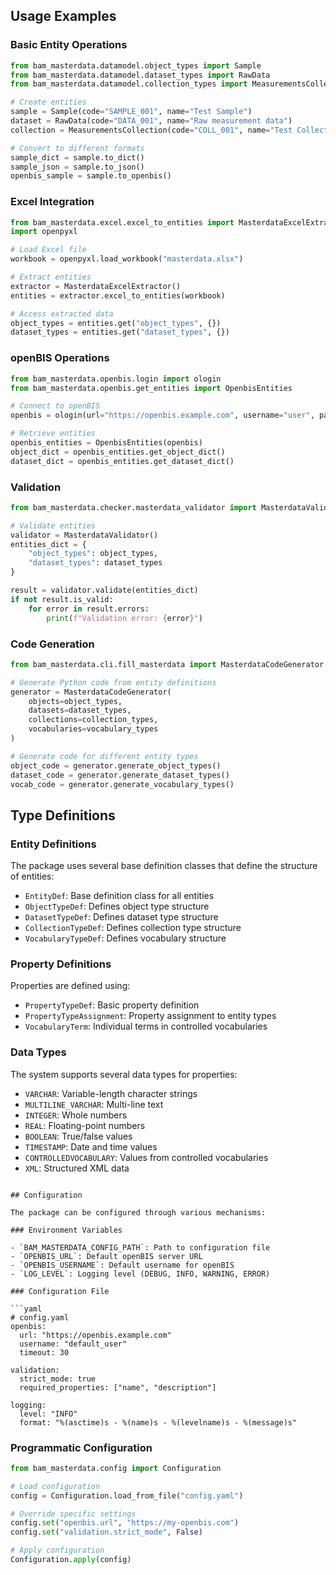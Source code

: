 ## Usage Examples

### Basic Entity Operations

```python
from bam_masterdata.datamodel.object_types import Sample
from bam_masterdata.datamodel.dataset_types import RawData
from bam_masterdata.datamodel.collection_types import MeasurementsCollection

# Create entities
sample = Sample(code="SAMPLE_001", name="Test Sample")
dataset = RawData(code="DATA_001", name="Raw measurement data")
collection = MeasurementsCollection(code="COLL_001", name="Test Collection")

# Convert to different formats
sample_dict = sample.to_dict()
sample_json = sample.to_json()
openbis_sample = sample.to_openbis()
```

### Excel Integration

```python
from bam_masterdata.excel.excel_to_entities import MasterdataExcelExtractor
import openpyxl

# Load Excel file
workbook = openpyxl.load_workbook("masterdata.xlsx")

# Extract entities
extractor = MasterdataExcelExtractor()
entities = extractor.excel_to_entities(workbook)

# Access extracted data
object_types = entities.get("object_types", {})
dataset_types = entities.get("dataset_types", {})
```

### openBIS Operations

```python
from bam_masterdata.openbis.login import ologin
from bam_masterdata.openbis.get_entities import OpenbisEntities

# Connect to openBIS
openbis = ologin(url="https://openbis.example.com", username="user", password="pass")

# Retrieve entities
openbis_entities = OpenbisEntities(openbis)
object_dict = openbis_entities.get_object_dict()
dataset_dict = openbis_entities.get_dataset_dict()
```

### Validation

```python
from bam_masterdata.checker.masterdata_validator import MasterdataValidator

# Validate entities
validator = MasterdataValidator()
entities_dict = {
    "object_types": object_types,
    "dataset_types": dataset_types
}

result = validator.validate(entities_dict)
if not result.is_valid:
    for error in result.errors:
        print(f"Validation error: {error}")
```

### Code Generation

```python
from bam_masterdata.cli.fill_masterdata import MasterdataCodeGenerator

# Generate Python code from entity definitions
generator = MasterdataCodeGenerator(
    objects=object_types,
    datasets=dataset_types,
    collections=collection_types,
    vocabularies=vocabulary_types
)

# Generate code for different entity types
object_code = generator.generate_object_types()
dataset_code = generator.generate_dataset_types()
vocab_code = generator.generate_vocabulary_types()
```

## Type Definitions

### Entity Definitions

The package uses several base definition classes that define the structure of entities:

- `EntityDef`: Base definition class for all entities
- `ObjectTypeDef`: Defines object type structure
- `DatasetTypeDef`: Defines dataset type structure
- `CollectionTypeDef`: Defines collection type structure
- `VocabularyTypeDef`: Defines vocabulary structure

### Property Definitions

Properties are defined using:

- `PropertyTypeDef`: Basic property definition
- `PropertyTypeAssignment`: Property assignment to entity types
- `VocabularyTerm`: Individual terms in controlled vocabularies

### Data Types

The system supports several data types for properties:

- `VARCHAR`: Variable-length character strings
- `MULTILINE_VARCHAR`: Multi-line text
- `INTEGER`: Whole numbers
- `REAL`: Floating-point numbers
- `BOOLEAN`: True/false values
- `TIMESTAMP`: Date and time values
- `CONTROLLEDVOCABULARY`: Values from controlled vocabularies
- `XML`: Structured XML data
```

## Configuration

The package can be configured through various mechanisms:

### Environment Variables

- `BAM_MASTERDATA_CONFIG_PATH`: Path to configuration file
- `OPENBIS_URL`: Default openBIS server URL
- `OPENBIS_USERNAME`: Default username for openBIS
- `LOG_LEVEL`: Logging level (DEBUG, INFO, WARNING, ERROR)

### Configuration File

```yaml
# config.yaml
openbis:
  url: "https://openbis.example.com"
  username: "default_user"
  timeout: 30

validation:
  strict_mode: true
  required_properties: ["name", "description"]

logging:
  level: "INFO"
  format: "%(asctime)s - %(name)s - %(levelname)s - %(message)s"
```

### Programmatic Configuration

```python
from bam_masterdata.config import Configuration

# Load configuration
config = Configuration.load_from_file("config.yaml")

# Override specific settings
config.set("openbis.url", "https://my-openbis.com")
config.set("validation.strict_mode", False)

# Apply configuration
Configuration.apply(config)
```